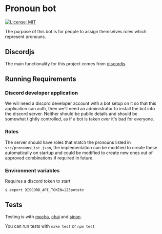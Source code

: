 # Pronoun bot

[![License: MIT](https://img.shields.io/badge/License-MIT-yellow.svg)](https://opensource.org/licenses/MIT)

The purpose of this bot is for people to assign themselves roles which represent pronouns.

## Discordjs

The main functionality for this project comes from [discordjs](https://discord.js.org/#/docs/main/stable/general/welcome)

## Running Requirements

### Discord developer application

We will need a discord developer account with a bot setup on it so that this application can auth, then we'll need an administrator to install the bot into the discord server. Neither should be public details and should be somewhat tightly controlled, as if a bot is taken over it's bad for everyone.

### Roles

The server should have roles that match the pronouns listed in `src/pronounsList.json`, the implementation can be modified to create these automatically on startup and could be modified to create new ones out of approved combinations if required in future.

### Environment variables

Requires a discord token to start

```
$ export DISCORD_API_TOKEN=123potato
```

## Tests

Testing is with [mocha](https://mochajs.org/api/), [chai](https://www.chaijs.com/api/) and [sinon](https://sinonjs.org/).

You can run tests with `make test` or `npm test`
